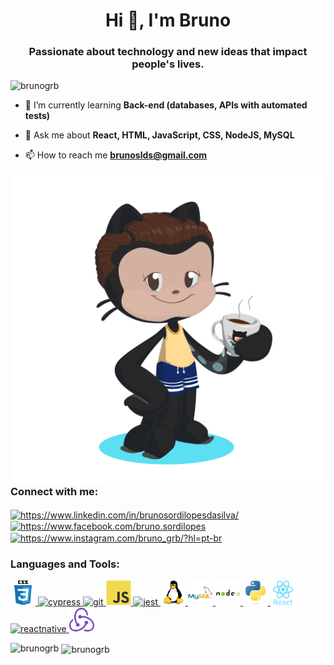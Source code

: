 <h1 align="center">Hi 👋, I'm Bruno</h1>
<h3 align="center">Passionate about technology and new ideas that impact people's lives.</h3>

<p align="left"> <img src="https://komarev.com/ghpvc/?username=brunogrb&label=Profile%20views&color=0e75b6&style=flat" alt="brunogrb" /> </p>

- 🌱 I’m currently learning **Back-end (databases, APIs with automated tests)**

- 💬 Ask me about **React, HTML, JavaScript, CSS, NodeJS, MySQL**

- 📫 How to reach me **brunoslds@gmail.com**

<img align="right" alt="my octocat" width="500px" src="https://github.com/brunogrb/brunogrb/blob/main/my-octocat.png" />

<h3 align="left">Connect with me:</h3>
<p align="left">
<a href="https://linkedin.com/in/https://www.linkedin.com/in/brunosordilopesdasilva/" target="blank"><img align="center" src="https://cdn.jsdelivr.net/npm/simple-icons@3.0.1/icons/linkedin.svg" alt="https://www.linkedin.com/in/brunosordilopesdasilva/" height="30" width="40" /></a>
<a href="https://fb.com/https://www.facebook.com/bruno.sordilopes" target="blank"><img align="center" src="https://cdn.jsdelivr.net/npm/simple-icons@3.0.1/icons/facebook.svg" alt="https://www.facebook.com/bruno.sordilopes" height="30" width="40" /></a>
<a href="https://instagram.com/https://www.instagram.com/bruno_grb/?hl=pt-br" target="blank"><img align="center" src="https://cdn.jsdelivr.net/npm/simple-icons@3.0.1/icons/instagram.svg" alt="https://www.instagram.com/bruno_grb/?hl=pt-br" height="30" width="40" /></a>
</p>

<h3 align="left">Languages and Tools:</h3>
<p align="left"> <a href="https://www.w3schools.com/css/" target="_blank"> <img src="https://raw.githubusercontent.com/devicons/devicon/master/icons/css3/css3-original-wordmark.svg" alt="css3" width="40" height="40"/> </a> <a href="https://www.cypress.io" target="_blank"> <img src="https://raw.githubusercontent.com/simple-icons/simple-icons/6e46ec1fc23b60c8fd0d2f2ff46db82e16dbd75f/icons/cypress.svg" alt="cypress" width="40" height="40"/> </a> <a href="https://git-scm.com/" target="_blank"> <img src="https://www.vectorlogo.zone/logos/git-scm/git-scm-icon.svg" alt="git" width="40" height="40"/> </a> <a href="https://developer.mozilla.org/en-US/docs/Web/JavaScript" target="_blank"> <img src="https://raw.githubusercontent.com/devicons/devicon/master/icons/javascript/javascript-original.svg" alt="javascript" width="40" height="40"/> </a> <a href="https://jestjs.io" target="_blank"> <img src="https://www.vectorlogo.zone/logos/jestjsio/jestjsio-icon.svg" alt="jest" width="40" height="40"/> </a> <a href="https://www.linux.org/" target="_blank"> <img src="https://raw.githubusercontent.com/devicons/devicon/master/icons/linux/linux-original.svg" alt="linux" width="40" height="40"/> </a> <a href="https://www.mysql.com/" target="_blank"> <img src="https://raw.githubusercontent.com/devicons/devicon/master/icons/mysql/mysql-original-wordmark.svg" alt="mysql" width="40" height="40"/> </a> <a href="https://nodejs.org" target="_blank"> <img src="https://raw.githubusercontent.com/devicons/devicon/master/icons/nodejs/nodejs-original-wordmark.svg" alt="nodejs" width="40" height="40"/> </a> <a href="https://www.python.org" target="_blank"> <img src="https://raw.githubusercontent.com/devicons/devicon/master/icons/python/python-original.svg" alt="python" width="40" height="40"/> </a> <a href="https://reactjs.org/" target="_blank"> <img src="https://raw.githubusercontent.com/devicons/devicon/master/icons/react/react-original-wordmark.svg" alt="react" width="40" height="40"/> </a> <a href="https://reactnative.dev/" target="_blank"> <img src="https://reactnative.dev/img/header_logo.svg" alt="reactnative" width="40" height="40"/> </a> <a href="https://redux.js.org" target="_blank"> <img src="https://raw.githubusercontent.com/devicons/devicon/master/icons/redux/redux-original.svg" alt="redux" width="40" height="40"/> </a> </p>

<p><img align="left" src="https://github-readme-stats.vercel.app/api/top-langs?username=brunogrb&show_icons=true&locale=en&layout=compact" alt="brunogrb" /></p>

<p>&nbsp;<img align="center" src="https://github-readme-stats.vercel.app/api?username=brunogrb&show_icons=true&locale=en" alt="brunogrb" /></p>
